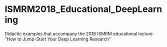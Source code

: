 # ISMRM2018_Educational_DeepLearning
Didactic examples that accompany the 2018 ISMRM educational lecture "How to Jump-Start Your Deep Learning Research"
